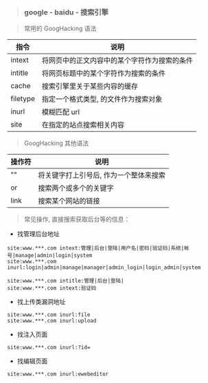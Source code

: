 > ### google - baidu - 搜索引擎

>  常用的 GoogHacking 语法

| 指令     | 说明                                         |
| -------- | -------------------------------------------- |
| intext   | 将网页中的正文内容中的某个字符作为搜索的条件 |
| intitle  | 将网页标题中的某个字符作为搜索的条件         |
| cache    | 搜索引擎里关于某些内容的缓存                 |
| filetype | 指定一个格式类型, 的文件作为搜索对象         |
| inurl    | 模糊匹配 url                                 |
| site     | 在指定的站点搜索相关内容                     |

> GoogHacking 其他语法

| 操作符 | 说明                                   |
| ------ | -------------------------------------- |
| ""     | 将关键字打上引号后, 作为一个整体来搜索 |
| or     | 搜索两个或多个的关键字                 |
| link   | 搜索某个网站的链接                     |

> 常见操作, 直接搜索获取后台等的信息：

* 找管理后台地址

```xml-dtd
site:www.***.com intext:管理|后台|登陆|用户名|密码|验证码|系统|帐号|manage|admin|login|system
site:www.***.com inurl:login|admin|manage|manager|admin_login|login_admin|system

site:www.***.com intitle:管理|后台|登陆|
site:www.***.com intext:验证码
```

* 找上传类漏洞地址

```xml-dtd
site:www.***.com inurl:file
site:www.***.com inurl:upload
```

* 找注入页面

```xml-dtd
site:www.***.com inurl:?id=
```

* 找编辑页面

```xml-dtd
site:www.***.com inurl:ewebeditor
```


